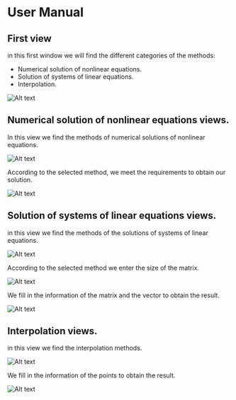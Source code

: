 # User Manual

## First view
in this first window we will find the different categories of the methods:

- Numerical solution of nonlinear equations.
- Solution of systems of linear equations.
- Interpolation.

![Alt text](images\Captura.PNG?raw=true "Optional Title")

## Numerical solution of nonlinear equations views.
In this view we find the methods of numerical solutions of nonlinear equations.

![Alt text](images\no-lineales.PNG?raw=true "Optional Title")

According to the selected method, we meet the requirements to obtain our solution.

![Alt text](images\busquedas.PNG?raw=true "Optional Title")

## Solution of systems of linear equations views.
in this view we find the methods of the solutions of systems of linear equations.

![Alt text](images\sistemas.PNG?raw=true "Optional Title")

According to the selected method we enter the size of the matrix.

![Alt text](images\tamanomatriz.PNG?raw=true "Optional Title")

We fill in the information of the matrix and the vector to obtain the result.

![Alt text](images\matriz.PNG?raw=true "Optional Title")

## Interpolation views.
in this view we find the interpolation methods.

![Alt text](images\interpolacion.PNG?raw=true "Optional Title")

We fill in the information of the points to obtain the result.

![Alt text](images\points.PNG?raw=true "Optional Title")
